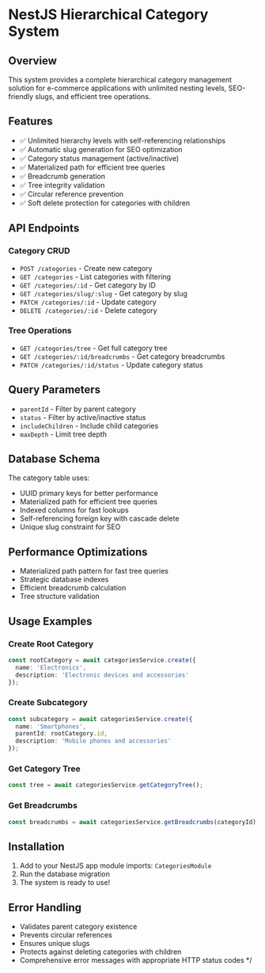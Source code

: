 # NestJS Hierarchical Category System

## Overview
This system provides a complete hierarchical category management solution for e-commerce applications with unlimited nesting levels, SEO-friendly slugs, and efficient tree operations.

## Features
- ✅ Unlimited hierarchy levels with self-referencing relationships
- ✅ Automatic slug generation for SEO optimization
- ✅ Category status management (active/inactive)
- ✅ Materialized path for efficient tree queries
- ✅ Breadcrumb generation
- ✅ Tree integrity validation
- ✅ Circular reference prevention
- ✅ Soft delete protection for categories with children

## API Endpoints

### Category CRUD
- `POST /categories` - Create new category
- `GET /categories` - List categories with filtering
- `GET /categories/:id` - Get category by ID
- `GET /categories/slug/:slug` - Get category by slug
- `PATCH /categories/:id` - Update category
- `DELETE /categories/:id` - Delete category

### Tree Operations
- `GET /categories/tree` - Get full category tree
- `GET /categories/:id/breadcrumbs` - Get category breadcrumbs
- `PATCH /categories/:id/status` - Update category status

## Query Parameters
- `parentId` - Filter by parent category
- `status` - Filter by active/inactive status
- `includeChildren` - Include child categories
- `maxDepth` - Limit tree depth

## Database Schema
The category table uses:
- UUID primary keys for better performance
- Materialized path for efficient tree queries
- Indexed columns for fast lookups
- Self-referencing foreign key with cascade delete
- Unique slug constraint for SEO

## Performance Optimizations
- Materialized path pattern for fast tree queries
- Strategic database indexes
- Efficient breadcrumb calculation
- Tree structure validation

## Usage Examples

### Create Root Category
```typescript
const rootCategory = await categoriesService.create({
  name: 'Electronics',
  description: 'Electronic devices and accessories'
});
```

### Create Subcategory
```typescript
const subcategory = await categoriesService.create({
  name: 'Smartphones',
  parentId: rootCategory.id,
  description: 'Mobile phones and accessories'
});
```

### Get Category Tree
```typescript
const tree = await categoriesService.getCategoryTree();
```

### Get Breadcrumbs
```typescript
const breadcrumbs = await categoriesService.getBreadcrumbs(categoryId);
```

## Installation
1. Add to your NestJS app module imports: `CategoriesModule`
2. Run the database migration
3. The system is ready to use!

## Error Handling
- Validates parent category existence
- Prevents circular references
- Ensures unique slugs
- Protects against deleting categories with children
- Comprehensive error messages with appropriate HTTP status codes
*/